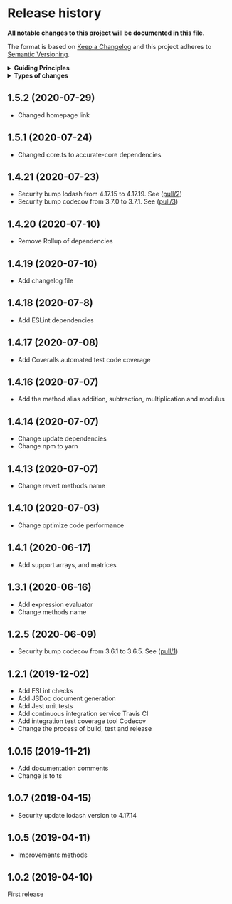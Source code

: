 # Release history

**All notable changes to this project will be documented in this file.**

The format is based on [Keep a Changelog](http://keepachangelog.com/en/1.0.0/)
and this project adheres to [Semantic Versioning](http://semver.org/spec/v2.0.0.html).

<details>
  <summary><strong>Guiding Principles</strong></summary>

- Changelogs are for humans, not machines.
- There should be an entry for every single version.
- The same types of changes should be grouped.
- Versions and sections should be linkable.
- The latest version comes first.
- The release date of each versions is displayed.
- Mention whether you follow Semantic Versioning.

</details>

<details>
  <summary><strong>Types of changes</strong></summary>

Changelog entries are classified using the following labels _(from [keep-a-changelog](http://keepachangelog.com/)_):

- `Added` for new features.
- `Changed` for changes in existing functionality.
- `Deprecated` for soon-to-be removed features.
- `Removed` for now removed features.
- `Fixed` for any bug fixes.
- `Security` in case of vulnerabilities.

</details>

## 1.5.2 (2020-07-29)

- Changed homepage link

## 1.5.1 (2020-07-24)

- Changed core.ts to accurate-core dependencies

## 1.4.21 (2020-07-23)

- Security bump lodash from 4.17.15 to 4.17.19. See ([pull/2](https://github.com/Ipxxiao/accurate/pull/2))
- Security bump codecov from 3.7.0 to 3.7.1. See ([pull/3](https://github.com/Ipxxiao/accurate/pull/3))

## 1.4.20 (2020-07-10)

- Remove Rollup of dependencies

## 1.4.19 (2020-07-10)

- Add changelog file

## 1.4.18 (2020-07-8)

- Add ESLint dependencies

## 1.4.17 (2020-07-08)

- Add Coveralls automated test code coverage

## 1.4.16 (2020-07-07)

- Add the method alias addition, subtraction, multiplication and modulus

## 1.4.14 (2020-07-07)

- Change update dependencies
- Change npm to yarn

## 1.4.13 (2020-07-07)

- Change revert methods name

## 1.4.10 (2020-07-03)

- Change optimize code performance

## 1.4.1 (2020-06-17)

- Add support arrays, and matrices

## 1.3.1 (2020-06-16)

- Add expression evaluator
- Change methods name

## 1.2.5 (2020-06-09)

- Security bump codecov from 3.6.1 to 3.6.5. See ([pull/1](https://github.com/Ipxxiao/accurate/pull/1))

## 1.2.1 (2019-12-02)

- Add ESLint checks
- Add JSDoc document generation
- Add Jest unit tests
- Add continuous integration service Travis CI
- Add integration test coverage tool Codecov
- Change the process of build, test and release

## 1.0.15 (2019-11-21)

- Add documentation comments
- Change js to ts

## 1.0.7 (2019-04-15)

- Security update lodash version to 4.17.14

## 1.0.5 (2019-04-11)

- Improvements methods

## 1.0.2 (2019-04-10)

First release


[keep-a-changelog]: https://github.com/olivierlacan/keep-a-changelog

